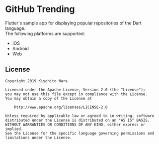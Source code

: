# GitHub Trending

Flutter's sample app for displaying popular repositories of the Dart language.  
The following platforms are supported:
- iOS
- Android
- Web

## License
```
Copyright 2019 Kiyohito Nara

Licensed under the Apache License, Version 2.0 (the "License");
you may not use this file except in compliance with the License.
You may obtain a copy of the License at

    http://www.apache.org/licenses/LICENSE-2.0

Unless required by applicable law or agreed to in writing, software
distributed under the License is distributed on an "AS IS" BASIS,
WITHOUT WARRANTIES OR CONDITIONS OF ANY KIND, either express or implied.
See the License for the specific language governing permissions and
limitations under the License.
```
